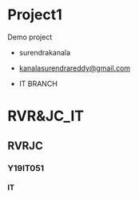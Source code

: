 # Project1

Demo project

- surendrakanala

- <kanalasurendrareddy@gmail.com>

- IT BRANCH

# RVR&JC_IT
## RVRJC
### Y19IT051
#### IT
##### 
